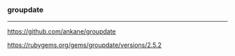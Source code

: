 ### groupdate
---

https://github.com/ankane/groupdate


https://rubygems.org/gems/groupdate/versions/2.5.2


```
```


